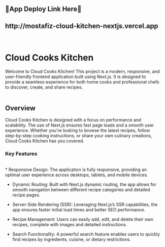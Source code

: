 <h2>🌼App Deploy Link Here🌼 </h2>
<h2> http://mostafiz-cloud-kitchen-nextjs.vercel.app </h2> </br>


<h1>Cloud Cooks Kitchen</h1>
Welcome to Cloud Cooks Kitchen! This project is a modern, responsive, and user-friendly frontend application built using Next.js. It is designed to provide a seamless experience for both home cooks and professional chefs to discover, create, and share recipes.</br> </br>

<h2>Overview</h2>
Cloud Cooks Kitchen is designed with a focus on performance and scalability. The use of Next.js ensures fast page loads and a smooth user experience. Whether you're looking to browse the latest recipes, follow step-by-step cooking instructions, or share your own culinary creations, Cloud Cooks Kitchen has you covered.

<h3>Key Features</h3> </br>
* Responsive Design: The application is fully responsive, providing an optimal user experience across desktops, tablets, and mobile devices. 

* Dynamic Routing: Built with Next.js dynamic routing, the app allows for smooth navigation between different recipe categories and detailed recipe pages.
   
* Server-Side Rendering (SSR): Leveraging Next.js’s SSR capabilities, the app ensures faster initial load times and better SEO performance.

* Recipe Management: Users can easily add, edit, and delete their own recipes, complete with images and detailed instructions.

* Search Functionality: A powerful search feature enables users to quickly find recipes by ingredients, cuisine, or dietary restrictions.
